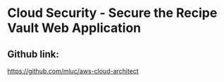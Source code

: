# Cloud Security - Secure the Recipe Vault Web Application
 
## Github link:
https://github.com/mluc/aws-cloud-architect
